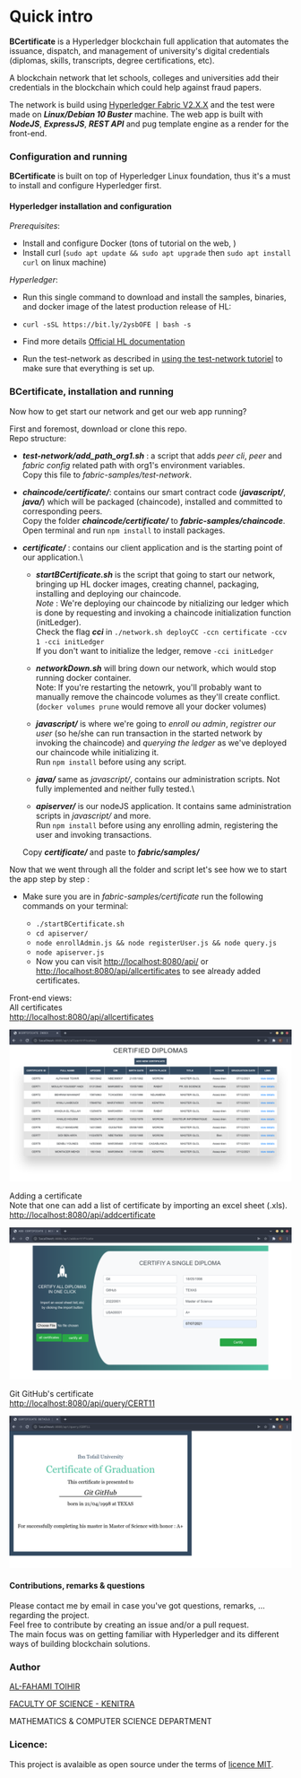 # Quick intro

**BCertificate** is a Hyperledger blockchain full application that automates the issuance, dispatch, and management of university's digital credentials (diplomas, skills, transcripts, degree certifications, etc).

A blockchain network that let schools, colleges and universities add their credentials in the blockchain which could help against fraud papers.

The network is build using [Hyperledger Fabric V2.X.X](https://www.hyperledger.org/use/fabric) and the test were made on **_Linux/Debian 10 Buster_** machine. 
The web app is built with **_NodeJS_**, **_ExpressJS_**, **_REST API_** and pug template engine as a render for the front-end.

### Configuration and running
**BCertificate** is built on top of Hyperledger Linux foundation, thus it's a must to install and configure Hyperledger first.

#### Hyperledger installation and configuration

*Prerequisites*:
  - Install and configure Docker (tons of tutorial on the web, )
  - Install curl (`sudo apt update && sudo apt upgrade` then `sudo apt install curl` on linux machine)

*Hyperledger*:
  - Run this single command to download and install the samples, binaries, and docker image of the latest production release of HL:

  - `curl -sSL https://bit.ly/2ysbOFE | bash -s`
  - Find more details [Official HL documentation](https://hyperledger-fabric.readthedocs.io/en/release-2.2/install.html)
  - Run the test-network as described in [using the test-network tutoriel](https://hyperledger-fabric.readthedocs.io/en/release-2.2/test_network.html) to make sure that everything is set up.

### BCertificate, installation and running
Now how to get start our network and get our web app running?

First and foremost, download or clone this repo.\
Repo structure:
  - **_test-network/add_path_org1.sh_** : 
  a script that adds *peer cli*, *peer* and *fabric config* related path with org1's environment variables.\
  Copy this file to *fabric-samples/test-network*.

  - **_chaincode/certificate/_**: contains our smart contract code (**_javascript/_**, **_java/_**) which will be packaged (chaincode), installed and committed to corresponding peers.\
  Copy the folder **_chaincode/certificate/_** to **_fabric-samples/chaincode_**.\
  Open terminal and run `npm install` to install packages. 
  
  - **_certificate/_** : contains our client application and is the starting point of our application.\
    * **_startBCertificate.sh_** is the script that going to start our network, bringing up HL docker images, creating channel, packaging, installing and deploying our chaincode.\
    *Note* : We're deploying our chaincode by nitializing our ledger which is done by requesting and invoking a chaincode initialization function (initLedger).\
    Check the flag **_cci_** in `./network.sh deployCC -ccn certificate -ccv 1 -cci initLedger`\
    If you don't want to initialize the ledger, remove `-cci initLedger`

    * **_networkDown.sh_** will bring down our network, which would stop running docker container.\
    Note: If you're restarting the netowrk, you'll probably want to manually remove the chaincode volumes as they'll create conflict. (`docker volumes prune` would remove all your docker volumes)

    * **_javascript/_** is where we're going to *enroll ou admin*, *registrer our user* (so he/she can run transaction in the started network by invoking the chaincode) and *querying the ledger* as we've deployed our chaincode while initializing it.\
    Run `npm install` before using any script. 

    * **_java/_** same as *javascript/*, contains our administration scripts.
    Not fully implemented and neither fully tested.\

    * **_apiserver/_** is our nodeJS application. It contains same administration scripts in *javascript/* and more.\
    Run `npm install` before using any enrolling admin, registering the user and invoking transactions.

    Copy **_certificate/_** and paste to **_fabric/samples/_** 

Now that we went through all the folder and script let's see how we to start the app step by step :
  - Make sure you are in *fabric-samples/certificate* run the following commands on your terminal:
    
    * `./startBCertificate.sh` 
    * `cd apiserver/` 
    * `node enrollAdmin.js && node registerUser.js && node query.js`
    * `node apiserver.js` 
    * Now you can visit [http://localhost:8080/api/](http://localhost:8080/api/) or [http://localhost:8080/api/allcertificates](http://localhost:8080/api/allcertificates) to see already added certificates.

  Front-end views:\
  All certificates\
  [http://localhost:8080/api/allcertificates](http://localhost:8080/api/allcertificates)


![alt text](screenshots/allcertificates.png "Diplomas in the ledger")


Adding a certificate\
Note that one can add a list of certificate by importing an excel sheet (.xls).
[http://localhost:8080/api/addcertificate](http://localhost:8080/api/addcertificate)


![alt text](screenshots/add-certificate.png "Add a certificate")

Git GitHub's certificate\
[http://localhost:8080/api/query/CERT11](http://localhost:8080/api/query/CERT11)


![alt text](screenshots/git-github.png "Certificate details")

#### Contributions, remarks & questions
Please contact me by email in case you've got questions, remarks, ... regarding the project.\
Feel free to contribute by creating an issue and/or a pull request. \
The main focus was on getting familiar with Hyperledger and its different ways of building blockchain solutions. 


### Author
 [AL-FAHAMI TOIHIR](https://alfahami.github.io/ "Resume and protfolio page")
 
 [FACULTY OF SCIENCE - KENITRA](http://fs.uit.ac.ma/ "Site officiel")
 
 MATHEMATICS & COMPUTER SCIENCE DEPARTMENT
 
 ### Licence: 
 This project is avalaible as open source under the terms of [licence MIT](https://opensource.org/licenses/MIT).





